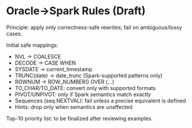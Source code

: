# Oracle→Spark Rules (Draft)

Principle: apply only correctness-safe rewrites; fail on ambiguous/lossy cases.

Initial safe mappings:
- NVL → COALESCE
- DECODE → CASE WHEN
- SYSDATE → current_timestamp
- TRUNC(date) → date_trunc (Spark-supported patterns only)
- ROWNUM → ROW_NUMBER() OVER (...)
- TO_CHAR/TO_DATE: convert only with supported formats
- PIVOT/UNPIVOT: only if Spark semantics match exactly
- Sequences (seq.NEXTVAL): fail unless a precise equivalent is defined
- Hints: drop only when semantics are unaffected

Top-10 priority list: to be finalized after reviewing examples.
